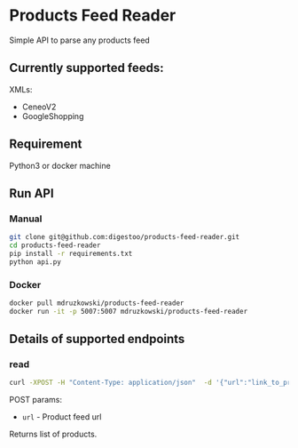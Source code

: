 # Products Feed Reader

Simple API to parse any products feed

## Currently supported feeds:

XMLs:
* CeneoV2
* GoogleShopping

## Requirement

Python3 or docker machine

## Run API

### Manual 

```bash
git clone git@github.com:digestoo/products-feed-reader.git
cd products-feed-reader
pip install -r requirements.txt
python api.py
```

### Docker

```bash
docker pull mdruzkowski/products-feed-reader
docker run -it -p 5007:5007 mdruzkowski/products-feed-reader
```

##  Details of supported endpoints

### read

```bash
curl -XPOST -H "Content-Type: application/json"  -d '{"url":"link_to_product_feed"}'  http://localhost:5007/read
```

POST params:

- `url` - Product feed url

Returns list of products.
